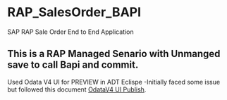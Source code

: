 # RAP_SalesOrder_BAPI
SAP RAP Sale Order End to End Application 
## This is a RAP Managed Senario with Unmanged save to call Bapi and commit.
Used Odata V4 UI for PREVIEW in ADT Eclispe -Initially faced some issue \
but followed this document [OdataV4 UI Publish](https://github.com/jawahargit/RAP_SalesOrder_BAPI/blob/main/Service%20Bindings/Publish%20Odata%20V4.docx).
